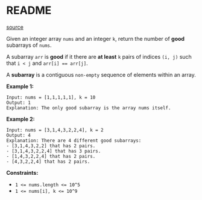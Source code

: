 # README #

[source](https://leetcode.com/problems/count-the-number-of-good-subarrays/description/)

Given an integer array `nums` and an integer `k`, return the number of **good** subarrays of `nums`.

A subarray `arr` is **good** if it there are **at least** `k` pairs of indices `(i, j)` such that `i < j` and `arr[i] == arr[j]`.

A **subarray** is a contiguous `non-empty` sequence of elements within an array.

**Example 1:**

```
Input: nums = [1,1,1,1,1], k = 10
Output: 1
Explanation: The only good subarray is the array nums itself.
```

**Example 2:**

```
Input: nums = [3,1,4,3,2,2,4], k = 2
Output: 4
Explanation: There are 4 different good subarrays:
- [3,1,4,3,2,2] that has 2 pairs.
- [3,1,4,3,2,2,4] that has 3 pairs.
- [1,4,3,2,2,4] that has 2 pairs.
- [4,3,2,2,4] that has 2 pairs.
```

**Constraints:**

+ `1 <= nums.length <= 10^5`
+ `1 <= nums[i], k <= 10^9`
